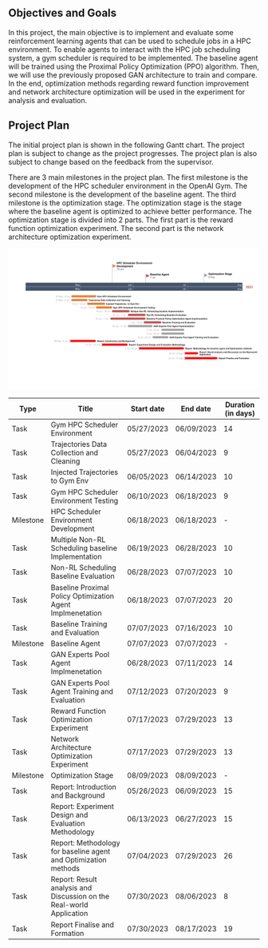 ## Objectives and Goals

In this project, the main objective is to implement and evaluate some reinforcement learning agents that can be used to schedule jobs in a HPC environment. To enable agents to interact with the HPC job scheduling system, a gym scheduler is required to be implemented. The baseline agent will be trained using the Proximal Policy Optimization (PPO) algorithm. Then, we will use the previously proposed GAN architecture to train and compare. In the end, optimization methods regarding reward function improvement and network architecture optimization will be used in the experiment for analysis and evaluation.

## Project Plan

The initial project plan is shown in the following Gantt chart. The project plan is subject to change as the project progresses. The project plan is also subject to change based on the feedback from the supervisor.

There are 3 main milestones in the project plan. The first milestone is the development of the HPC scheduler environment in the OpenAI Gym. The second milestone is the development of the baseline agent. The third milestone is the optimization stage. The optimization stage is the stage where the baseline agent is optimized to achieve better performance. The optimization stage is divided into 2 parts. The first part is the reward function optimization experiment. The second part is the network architecture optimization experiment.

![my link](./gantt_chart.jpg)


| Type      | Title                                                                | Start date | End date   | Duration (in days) |
|-----------|----------------------------------------------------------------------|------------|------------|--------------------|
| Task      | Gym HPC Scheduler Environment                                        | 05/27/2023 | 06/09/2023 | 14                 |
| Task      | Trajectories Data Collection and Cleaning                            | 05/27/2023 | 06/04/2023 | 9                  |
| Task      | Injected Trajectories to Gym Env                                     | 06/05/2023 | 06/14/2023 | 10                 |
| Task      | Gym HPC Scheduler Environment Testing                                | 06/10/2023 | 06/18/2023 | 9                  |
| Milestone | HPC Scheduler Environment Development                                | 06/18/2023 | 06/18/2023 | \-                 |
| Task      | Multiple Non-RL Scheduling baseline Implementation                   | 06/19/2023 | 06/28/2023 | 10                 |
| Task      | Non-RL Scheduling Baseline Evaluation                                | 06/28/2023 | 07/07/2023 | 10                 |
| Task      | Baseline Proximal Policy Optimization Agent Implmenetation           | 06/18/2023 | 07/07/2023 | 20                 |
| Task      | Baseline Training and Evaluation                                     | 07/07/2023 | 07/16/2023 | 10                 |
| Milestone | Baseline Agent                                                       | 07/07/2023 | 07/07/2023 | \-                 |
| Task      | GAN Experts Pool Agent Implmenetation                                | 06/28/2023 | 07/11/2023 | 14                 |
| Task      | GAN Experts Pool Agent Training and Evaluation                       | 07/12/2023 | 07/20/2023 | 9                  |
| Task      | Reward Function Optimization Experiment                              | 07/17/2023 | 07/29/2023 | 13                 |
| Task      | Network Architecture Optimization Experiment                         | 07/17/2023 | 07/29/2023 | 13                 |
| Milestone | Optimization Stage                                                   | 08/09/2023 | 08/09/2023 | \-                 |
| Task      | Report: Introduction and Background                                  | 05/26/2023 | 06/09/2023 | 15                 |
| Task      | Report: Experiment Design and Evaluation Methodology                 | 06/13/2023 | 06/27/2023 | 15                 |
| Task      | Report: Methodology for baseline agent and Optimization methods      | 07/04/2023 | 07/29/2023 | 26                 |
| Task      | Report: Result analysis and Discussion on the Real-world Application | 07/30/2023 | 08/06/2023 | 8                  |
| Task      | Report Finalise and Formation                                        | 07/30/2023 | 08/17/2023 | 19                 |
